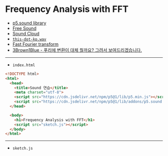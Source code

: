 # Frequency Analysis with FFT

- [p5.sound library](https://p5js.org/reference/#/libraries/p5.sound)
- [Free Sound](https://freesound.org/)
- [Sound Cloud](https://soundcloud.com/discover)
- [`this-dot-kp.wav`](https://terabox.com/s/1PnzIoS-gUnL7XsQF3MpIcQ) 
- [Fast Fourier transform](https://en.wikipedia.org/wiki/Fast_Fourier_transform)
- [3Brown1Blue - 푸리에 변환이 대체 뭘까요? 그려서 보여드리겠습니다.](https://www.youtube.com/watch?v=spUNpyF58BY&t=1s)

---
 
- `index.html`

```html
<!DOCTYPE html>
<html>
  <head>
    <title>Sound 연습</title>
    <meta charset="utf-8">
    <script src="https://cdn.jsdelivr.net/npm/p5@1/lib/p5.min.js"></script>
    <script src="https://cdn.jsdelivr.net/npm/p5@1/lib/addons/p5.sound.min.js"></script>
  </head>

  <body>
    <h1>Frequency Analysis with FFT</h1>
    <script src="sketch.js"></script>
  </body>
</html>
```

---

- `sketch.js`

```javascript

```
